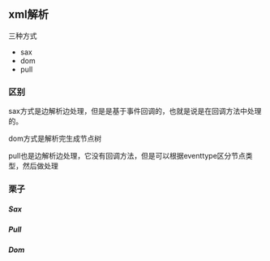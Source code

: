 ## xml解析
三种方式

- sax
- dom
- pull

### 区别
sax方式是边解析边处理，但是是基于事件回调的，也就是说是在回调方法中处理的。

dom方式是解析完生成节点树

pull也是边解析边处理，它没有回调方法，但是可以根据eventtype区分节点类型，然后做处理

### 栗子
##### Sax
##### Pull
##### Dom